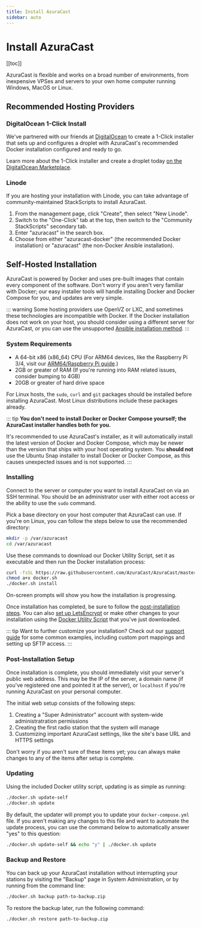 ```yaml
---
title: Install AzuraCast
sidebar: auto
---
```


# Install AzuraCast

[[toc]]

AzuraCast is flexible and works on a broad number of environments, from inexpensive VPSes and servers to your own home computer running Windows, MacOS or Linux.

## Recommended Hosting Providers

### DigitalOcean 1-Click Install

We've partnered with our friends at [DigitalOcean](https://m.do.co/c/21612b90440f) to create a 1-Click installer that sets up and configures a droplet with AzuraCast's recommended Docker installation configured and ready to go.

Learn more about the 1-Click installer and create a droplet today [on the DigitalOcean Marketplace](https://marketplace.digitalocean.com/apps/azuracast).

### Linode

If you are hosting your installation with Linode, you can take advantage of community-maintained StackScripts to install AzuraCast.

1) From the management page, click "Create", then select "New Linode".
2) Switch to the "One-Click" tab at the top, then switch to the "Community StackScripts" secondary tab.
3) Enter "azuracast" in the search box.
4) Choose from either "azuracast-docker" (the recommended Docker installation) or "azuracast" (the non-Docker Ansible installation).

## Self-Hosted Installation

AzuraCast is powered by Docker and uses pre-built images that contain every component of the software. Don't worry if you aren't very familiar with Docker; our easy installer tools will handle installing Docker and Docker Compose for you, and updates are very simple.

::: warning
Some hosting providers use OpenVZ or LXC, and sometimes these technologies are incompatible with Docker. If the Docker installation does not work on your host, you should consider using a different server for AzuraCast, or you can use the unsupported [Ansible installation method](./install_ansible.html).
:::

### System Requirements

- A 64-bit x86 (x86_64) CPU (For ARM64 devices, like the Raspberry Pi 3/4, visit our [ARM64/Raspberry Pi guide](./install_rpi.html).)
- 2GB or greater of RAM (If you're running into RAM related issues, consider bumping to 4GB) 
- 20GB or greater of hard drive space

For Linux hosts, the `sudo`, `curl` and `git` packages should be installed before installing AzuraCast. Most Linux distributions include these packages already.

::: tip
**You don't need to install Docker or Docker Compose yourself; the AzuraCast installer handles both for you.**

It's recommended to use AzuraCast's installer, as it will automatically install the latest version of Docker and Docker Compose, which may be newer than the version that ships with your host operating system. You **should not** use the Ubuntu Snap installer to install Docker or Docker Compose, as this causes unexpected issues and is not supported.
::: 

### Installing

Connect to the server or computer you want to install AzuraCast on via an SSH terminal. You should be an administrator user with either root access or the ability to use the `sudo` command.

Pick a base directory on your host computer that AzuraCast can use. If you're on Linux, you can follow the steps below to use the recommended directory:

```bash
mkdir -p /var/azuracast
cd /var/azuracast
```

Use these commands to download our Docker Utility Script, set it as executable and then run the Docker installation process:

```bash
curl -fsSL https://raw.githubusercontent.com/AzuraCast/AzuraCast/master/docker.sh > docker.sh
chmod a+x docker.sh
./docker.sh install
```

On-screen prompts will show you how the installation is progressing.

Once installation has completed, be sure to follow the [post-installation steps](#post-installation-setup). You can also [set up LetsEncrypt](/developers/docker_sh.html#available-commands) or make other changes to your installation using the [Docker Utility Script](/developers/docker_sh.html#download-the-utility-script) that you've just downloaded.

::: tip
Want to further customize your installation? Check out our [support guide](/help/faq_docker.html) for some common examples, including custom port mappings and setting up SFTP access.
:::

### Post-Installation Setup

Once installation is complete, you should immediately visit your server's public web address. This may be the IP of the server, a domain name (if you've registered one and pointed it at the server), or `localhost` if you're running AzuraCast on your personal computer.

The initial web setup consists of the following steps:
1. Creating a "Super Administrator" account with system-wide administratration permissions
2. Creating the first radio station that the system will manage
3. Customizing important AzuraCast settings, like the site's base URL and HTTPS settings

Don't worry if you aren't sure of these items yet; you can always make changes to any of the items after setup is complete.

### Updating

Using the included Docker utility script, updating is as simple as running:

```bash
./docker.sh update-self
./docker.sh update
```

By default, the updater will prompt you to update your `docker-compose.yml` file. If you aren't making any changes to this file and want to automate the update process, you can use the command below to automatically answer "yes" to this question:

```bash
./docker.sh update-self && echo "y" | ./docker.sh update
```

### Backup and Restore

You can back up your AzuraCast installation without interrupting your stations by visiting the "Backup" page in System Administration, or by running from the command line:

```bash
./docker.sh backup path-to-backup.zip
```

To restore the backup later, run the following command:

```bash
./docker.sh restore path-to-backup.zip
```
